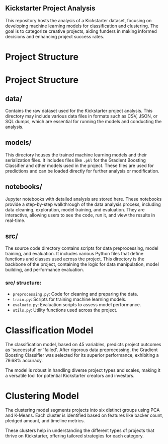 ## Kickstarter Project Analysis
This repository hosts the analysis of a Kickstarter dataset, focusing on developing machine learning models for classification and clustering. The goal is to categorize creative projects, aiding funders in making informed decisions and enhancing project success rates.

# Project Structure
# Project Structure

## data/
Contains the raw dataset used for the Kickstarter project analysis. This directory may include various data files in formats such as CSV, JSON, or SQL dumps, which are essential for running the models and conducting the analysis.

## models/
This directory houses the trained machine learning models and their serialization files. It includes files like `.pkl` for the Gradient Boosting Classifier and other models used in the project. These files are used for predictions and can be loaded directly for further analysis or modification.

## notebooks/
Jupyter notebooks with detailed analysis are stored here. These notebooks provide a step-by-step walkthrough of the data analysis process, including data cleaning, exploration, model training, and evaluation. They are interactive, allowing users to see the code, run it, and view the results in real-time.

## src/
The source code directory contains scripts for data preprocessing, model training, and evaluation. It includes various Python files that define functions and classes used across the project. This directory is the backbone of the project, containing the logic for data manipulation, model building, and performance evaluation.

### src/ structure:
- `preprocessing.py`: Code for cleaning and preparing the data.
- `train.py`: Scripts for training machine learning models.
- `evaluate.py`: Evaluation scripts to assess model performance.
- `utils.py`: Utility functions used across the project.


# Classification Model

The classification model, based on 45 variables, predicts project outcomes as 'successful' or 'failed'. After rigorous data preprocessing, the Gradient Boosting Classifier was selected for its superior performance, exhibiting a 79.68% accuracy.

The model is robust in handling diverse project types and scales, making it a versatile tool for potential Kickstarter creators and investors.

# Clustering Model

The clustering model segments projects into six distinct groups using PCA and K-Means. Each cluster is identified based on features like backer count, pledged amount, and timeline metrics.

These clusters help in understanding the different types of projects that thrive on Kickstarter, offering tailored strategies for each category.

